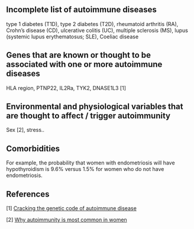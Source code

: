 ## Incomplete list of autoimmune diseases

type 1 diabetes (T1D), 
type 2 diabetes (T2D), 
rheumatoid arthritis (RA), 
Crohn’s disease (CD), 
ulcerative colitis (UC),
multiple sclerosis (MS), 
lupus (systemic lupus erythematosus; SLE), 
Coeliac disease

## Genes that are known or thought to be associated with one or more autoimmune diseases

HLA region, PTNP22, IL2Ra, TYK2, DNASE1L3 [1]

## Environmental and physiological variables that are thought to affect / trigger autoimmunity

Sex [2], stress..

## Comorbidities

For example, the probability that women with endometriosis will have  hypothyroidism is 9.6% versus 1.5% for women who do not have endometriosis.

## References
[1] [Cracking the genetic code of autoimmune disease](https://www.nature.com/articles/d41586-021-01839-6)

[2] [Why autoimmunity is most common in women](https://www.nature.com/articles/d41586-021-01836-9)
